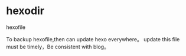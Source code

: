 # hexodir
hexofile

To backup hexofile,then can update hexo everywhere。
update this file must be timely，Be consistent with blog。
